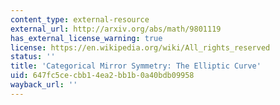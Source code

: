 ```yaml
---
content_type: external-resource
external_url: http://arxiv.org/abs/math/9801119
has_external_license_warning: true
license: https://en.wikipedia.org/wiki/All_rights_reserved
status: ''
title: 'Categorical Mirror Symmetry: The Elliptic Curve'
uid: 647fc5ce-cbb1-4ea2-bb1b-0a40bdb09958
wayback_url: ''
---
```

